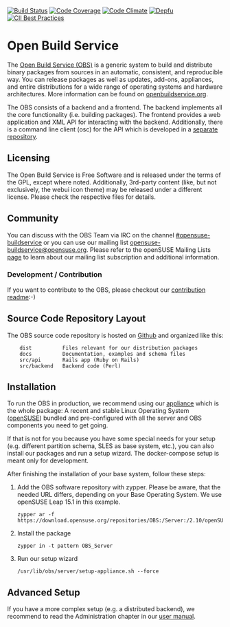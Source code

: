 [![Build Status](https://circleci.com/gh/openSUSE/open-build-service.svg?style=svg)](https://circleci.com/gh/openSUSE/open-build-service)
[![Code Coverage](https://codecov.io/gh/openSUSE/open-build-service/branch/master/graph/badge.svg)](https://codecov.io/gh/openSUSE/open-build-service)
[![Code Climate](https://codeclimate.com/github/openSUSE/open-build-service.png)](https://codeclimate.com/github/openSUSE/open-build-service)
[![Depfu](https://badges.depfu.com/badges/3c5817c5855d9da3eabf1b71d64c46c1/overview.svg)](https://depfu.com/github/openSUSE/open-build-service?project=src%2Fapi%40Bundler)
[![CII Best Practices](https://bestpractices.coreinfrastructure.org/projects/6411/badge)](https://bestpractices.coreinfrastructure.org/projects/6411)

# Open Build Service
The [Open Build Service (OBS)](https://www.openbuildservice.org) is a generic system to build and distribute binary packages from sources in an automatic, consistent, and reproducible way. You can release packages as well as updates, add-ons, appliances, and entire distributions for a wide range of operating systems and hardware architectures. More information can be found on [openbuildservice.org](https://www.openbuildservice.org).

The OBS consists of a backend and a frontend. The backend implements all the core functionality (i.e. building packages). The frontend provides a web application and XML API for interacting with the backend. Additionally, there is a command line client (osc) for the API which is developed in a [separate repository](https://github.com/openSUSE/osc).

## Licensing
The Open Build Service is Free Software and is released under the terms of the GPL, except where noted. Additionally, 3rd-party content (like, but not exclusively, the webui icon theme) may be released under a different license. Please check the respective files for details.

## Community
You can discuss with the OBS Team via IRC on the channel [#opensuse-buildservice](irc://irc.libera.chat/opensuse-buildservice) or you can use our mailing list [opensuse-buildservice@opensuse.org](mailto:opensuse-buildservice+subscribe@opensuse.org). Please refer to the openSUSE Mailing Lists [page](https://en.opensuse.org/openSUSE:Mailing_lists_subscription#Subscribing) to learn about our mailing list subscription and additional information.

### Development / Contribution
If you want to contribute to the OBS, please checkout our [contribution readme](CONTRIBUTING.md):-)

## Source Code Repository Layout
The OBS source code repository is hosted on [Github](https://github.com/opensuse/open-build-service) and organized like this:

        dist          Files relevant for our distribution packages
        docs          Documentation, examples and schema files
        src/api       Rails app (Ruby on Rails)
        src/backend   Backend code (Perl)

## Installation
To run the OBS in production, we recommend using our [appliance](https://openbuildservice.org/download/) which is the whole package: A recent and stable Linux Operating System ([openSUSE](https://www.opensuse.org)) bundled and pre-configured with all the server and OBS components you need to get going.

If that is not for you because you have some special needs for your setup (e.g. different partition schema, SLES as base system, etc.), you can also install our packages and run a setup wizard. The docker-compose setup is meant only for development.

After finishing the installation of your base system, follow these steps:

1. Add the OBS software repository with zypper. Please be aware, that the needed URL differs, depending on your Base Operating System. We use openSUSE Leap 15.1 in this example.

    ```shell
    zypper ar -f https://download.opensuse.org/repositories/OBS:/Server:/2.10/openSUSE_15.1/OBS:Server:2.10.repo
    ```

2. Install the package

   ```shell
   zypper in -t pattern OBS_Server
   ```

3. Run our setup wizard

   ```shell
   /usr/lib/obs/server/setup-appliance.sh --force
   ```

## Advanced Setup

If you have a more complex setup (e.g. a distributed backend), we recommend to read the Administration
chapter in our [user manual](https://openbuildservice.org/help/manuals/obs-user-guide/cha.obs.admin.html).

